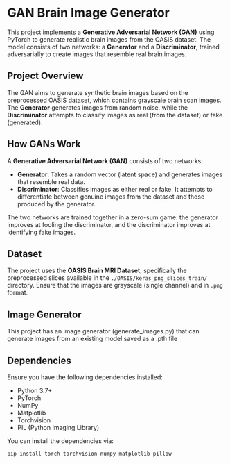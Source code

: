# GAN Brain Image Generator

This project implements a **Generative Adversarial Network (GAN)** using PyTorch to generate realistic brain images from the OASIS dataset. The model consists of two networks: a **Generator** and a **Discriminator**, trained adversarially to create images that resemble real brain images.

## Project Overview

The GAN aims to generate synthetic brain images based on the preprocessed OASIS dataset, which contains grayscale brain scan images. The **Generator** generates images from random noise, while the **Discriminator** attempts to classify images as real (from the dataset) or fake (generated).

## How GANs Work

A **Generative Adversarial Network (GAN)** consists of two networks:
- **Generator**: Takes a random vector (latent space) and generates images that resemble real data.
- **Discriminator**: Classifies images as either real or fake. It attempts to differentiate between genuine images from the dataset and those produced by the generator.

The two networks are trained together in a zero-sum game: the generator improves at fooling the discriminator, and the discriminator improves at identifying fake images.

## Dataset

The project uses the **OASIS Brain MRI Dataset**, specifically the preprocessed slices available in the `./OASIS/keras_png_slices_train/` directory. Ensure that the images are grayscale (single channel) and in `.png` format.

## Image Generator

This project has an image generator (generate_images.py) that can generate images from an existing model saved as a .pth file

## Dependencies

Ensure you have the following dependencies installed:
- Python 3.7+
- PyTorch
- NumPy
- Matplotlib
- Torchvision
- PIL (Python Imaging Library)

You can install the dependencies via:

```bash
pip install torch torchvision numpy matplotlib pillow
